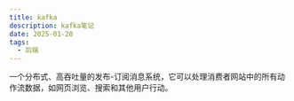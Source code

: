 ```yaml
---
title: kafka
description: kafka笔记
date: 2025-01-28
tags:
  - 后端
---
```


一个分布式、高吞吐量的发布-订阅消息系统，它可以处理消费者网站中的所有动作流数据，如网页浏览、搜索和其他用户行动。